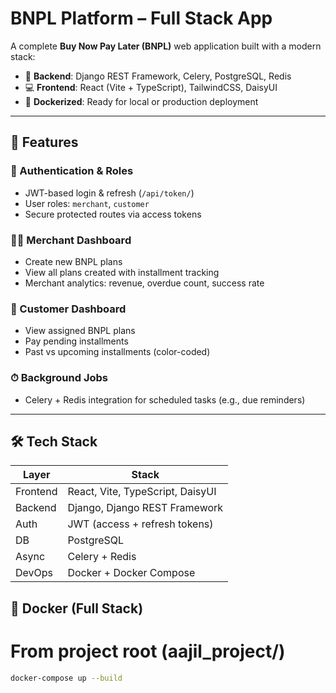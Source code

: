 # BNPL Platform – Full Stack App

A complete **Buy Now Pay Later (BNPL)** web application built with a modern stack:

- 🧠 **Backend**: Django REST Framework, Celery, PostgreSQL, Redis
- 💻 **Frontend**: React (Vite + TypeScript), TailwindCSS, DaisyUI
- 🐳 **Dockerized**: Ready for local or production deployment

---

## 🚀 Features

### 🔐 Authentication & Roles

- JWT-based login & refresh (`/api/token/`)
- User roles: `merchant`, `customer`
- Secure protected routes via access tokens

### 👩‍💼 Merchant Dashboard

- Create new BNPL plans
- View all plans created with installment tracking
- Merchant analytics: revenue, overdue count, success rate

### 🧾 Customer Dashboard

- View assigned BNPL plans
- Pay pending installments
- Past vs upcoming installments (color-coded)

### ⏱ Background Jobs

- Celery + Redis integration for scheduled tasks (e.g., due reminders)

---

## 🛠 Tech Stack

| Layer      | Stack                               |
|------------|--------------------------------------|
| Frontend   | React, Vite, TypeScript, DaisyUI     |
| Backend    | Django, Django REST Framework        |
| Auth       | JWT (access + refresh tokens)        |
| DB         | PostgreSQL                           |
| Async      | Celery + Redis                       |
| DevOps     | Docker + Docker Compose              |

## 🐳 Docker (Full Stack)

# From project root (aajil_project/)
```bash
docker-compose up --build
```

